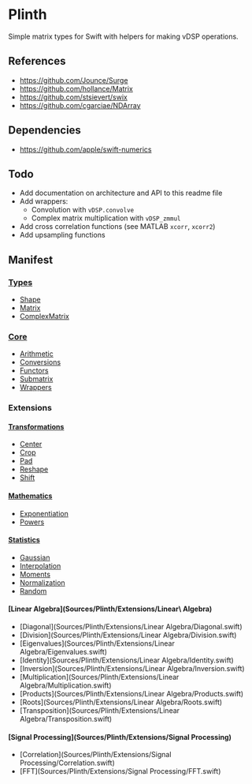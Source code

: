 # Plinth

Simple matrix types for Swift with helpers for making vDSP operations.

## References

- https://github.com/Jounce/Surge
- https://github.com/hollance/Matrix
- https://github.com/stsievert/swix
- https://github.com/cgarciae/NDArray

## Dependencies

- https://github.com/apple/swift-numerics

## Todo

- Add documentation on architecture and API to this readme file
- Add wrappers:
    - Convolution with `vDSP.convolve`
    - Complex matrix multiplication with `vDSP_zmmul`
- Add cross correlation functions (see MATLAB `xcorr`, `xcorr2`)
- Add upsampling functions

## Manifest

### [Types](Sources/Plinth)

- [Shape](Sources/Plinth/Shape.swift)
- [Matrix](Sources/Plinth/Matrix.swift)
- [ComplexMatrix](Sources/Plinth/ComplexMatrix.swift)

### [Core](Sources/Plinth/Core)

- [Arithmetic](Sources/Plinth/Core/Arithmetic.swift)
- [Conversions](Sources/Plinth/Core/Conversions.swift)
- [Functors](Sources/Plinth/Core/Functors.swift)
- [Submatrix](Sources/Plinth/Core/Submatrix.swift)
- [Wrappers](Sources/Plinth/Core/Wrappers.swift)

### Extensions

#### [Transformations](Sources/Plinth/Extensions/Transformations)

- [Center](Sources/Plinth/Extensions/Transformations/Center.swift)
- [Crop](Sources/Plinth/Extensions/Transformations/Crop.swift)
- [Pad](Sources/Plinth/Extensions/Transformations/Pad.swift)
- [Reshape](Sources/Plinth/Extensions/Transformations/Reshape.swift)
- [Shift](Sources/Plinth/Extensions/Transformations/Shift.swift)

#### [Mathematics](Sources/Plinth/Extensions/Mathematics/Exponentiation)

- [Exponentiation](Sources/Plinth/Extensions/Mathematics/Exponentiation.swift)
- [Powers](Sources/Plinth/Extensions/Mathematics/Powers.swift)

#### [Statistics](Sources/Plinth/Extensions/Statistics)

- [Gaussian](Sources/Plinth/Extensions/Statistics/Gaussian.swift)
- [Interpolation](Sources/Plinth/Extensions/Statistics/Interpolation.swift)
- [Moments](Sources/Plinth/Extensions/Statistics/Moments.swift)
- [Normalization](Sources/Plinth/Extensions/Statistics/Normalization.swift)
- [Random](Sources/Plinth/Extensions/Statistics/Random.swift)

#### [Linear Algebra](Sources/Plinth/Extensions/Linear\ Algebra)

- [Diagonal](Sources/Plinth/Extensions/Linear Algebra/Diagonal.swift)
- [Division](Sources/Plinth/Extensions/Linear Algebra/Division.swift)
- [Eigenvalues](Sources/Plinth/Extensions/Linear Algebra/Eigenvalues.swift)
- [Identity](Sources/Plinth/Extensions/Linear Algebra/Identity.swift)
- [Inversion](Sources/Plinth/Extensions/Linear Algebra/Inversion.swift)
- [Multiplication](Sources/Plinth/Extensions/Linear Algebra/Multiplication.swift)
- [Products](Sources/Plinth/Extensions/Linear Algebra/Products.swift)
- [Roots](Sources/Plinth/Extensions/Linear Algebra/Roots.swift)
- [Transposition](Sources/Plinth/Extensions/Linear Algebra/Transposition.swift)

#### [Signal Processing](Sources/Plinth/Extensions/Signal Processing)

- [Correlation](Sources/Plinth/Extensions/Signal Processing/Correlation.swift)
- [FFT](Sources/Plinth/Extensions/Signal Processing/FFT.swift)
